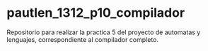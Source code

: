# pautlen_1312_p10_compilador
Repositorio para realizar la practica 5 del proyecto de automatas y lenguajes, correspondiente al compilador completo.
